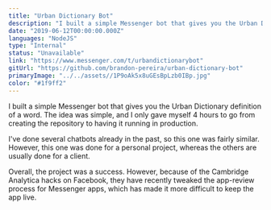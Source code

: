 ```yaml
---
title: "Urban Dictionary Bot"
description: "I built a simple Messenger bot that gives you the Urban Dictionary definition of a word."
date: "2019-06-12T00:00:00.000Z"
languages: "NodeJS"
type: "Internal"
status: "Unavailable"
link: "https://www.messenger.com/t/urbandictionarybot"
gitUrl: "https://github.com/brandon-pereira/urban-dictionary-bot"
primaryImage: "../../assets//1P9oAk5x8uGEsBpLzb0IBp.jpg"
color: "#1f9ff2"
---
```

I built a simple Messenger bot that gives you the Urban Dictionary definition of a word. The idea was simple, and I only gave myself 4 hours to go from creating the repository to having it running in production.

I've done several chatbots already in the past, so this one was fairly similar. However, this one was done for a personal project, whereas the others are usually done for a client.

Overall, the project was a success. However, because of the Cambridge Analytica hacks on Facebook, they have recently tweaked the app-review process for Messenger apps, which has made it more difficult to keep the app live.
